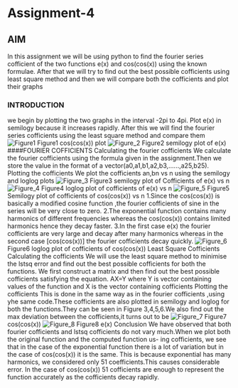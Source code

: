#                                                                  Assignment-4
## AIM
In this assignment we will be using python to find the fourier series cofficient of the two functions e(x) and cos(cos(x)) using the known formulae. After that we will try to find out the best possible cofficients using least square method and then we will compare both the cofficients and plot their graphs
### INTRODUCTION
we begin by plotting the two graphs in the interval -2pi to 4pi.
Plot e(x) in semilogy because it increases rapidly.
After this we will find the fourier series cofficients using the least square method and compare them
![Figure1](https://user-images.githubusercontent.com/81006760/113396951-f3982780-93b9-11eb-9f6f-77d388b8b964.png)
Figure1 cos(cos(x)) plot
![Figure_2](https://user-images.githubusercontent.com/81006760/113397438-ab2d3980-93ba-11eb-8429-07040d320a2c.png)
Figure2 semilogy plot of e(x)
####FOURIER COFFICIENTS
Calculating the fourier cofficients
We calculate the fourier cofficients using the formula given in the assignment.Then we store the value in the format of a vector(a0,a1,b1,a2,b3,......,a25,b25).
Plotting the cofficients
We plot the cofficients an,bn vs n using the semilogy and loglog plots
![Figure_3](https://user-images.githubusercontent.com/81006760/113398001-8b4a4580-93bb-11eb-8c65-742f6f665ba9.png)
Figure3 semilogy plot of Cofficients of e(x) vs n
![Figure_4](https://user-images.githubusercontent.com/81006760/113398007-8d140900-93bb-11eb-891c-26551e431920.png)
Figure4 loglog plot of cofficients of e(x) vs n
![Figure_5](https://user-images.githubusercontent.com/81006760/113398010-8dac9f80-93bb-11eb-88da-e78946726861.png)
Figure5 Semilogy plot of cofficients of cos(cos(x)) vs n
1.Since the cos(cos(x)) is basically a modified cosine function ,the fourier cofficients of sine in the series will be very close to zero.
2.The exponential function contains many harmonics of different frequencies whereas the cos(cos(x)) contains limited harmonics hence they decay faster.
3.In the first case e(x) the fourier cofficients are very large and decay after many harmonics whereas in the second case [cos(cos(x))] the fourier cofficients decay quickly.
![Figure_6](https://user-images.githubusercontent.com/81006760/113398515-5b4f7200-93bc-11eb-942b-12154ac258b8.png)
Figure6 loglog plot of cofficients of cos(cos(x))
Least Square Cofficients
Calculating the cofficients
We will use the least square method to minimise the lstsq error and find out the best possible cofficients for both the functions. We first construct a matrix and then find out the best possible cofficients satisfying the equation.
AX=Y
where Y is vector containing values of the function and X is the vector containing cofficients
Plotting the cofficients 
This is done in the same way as in the fourier cofficients ,using yhe same code.These cofficients are also plotted in semilogy and loglog for both the functions.They can be seen in Figure 3,4,5,6.We also find out the max deviation between the cofficients,it turns out to be
![Figure_7](https://user-images.githubusercontent.com/81006760/113399237-84243700-93bd-11eb-9a64-96d92c881177.png)
Figure7 cos(cos(x))
![Figure_8](https://user-images.githubusercontent.com/81006760/113399253-8ab2ae80-93bd-11eb-8284-c7178bb3a904.png)
Figure8 e(x)
Conclusion
We have observed that both fourier cofficients and lstsq cofficients do not vary much.When we plot both the original function and the computed function us- ing cofficients, we see that in the case of the exponential function there is a lot of variation but in the case of cos(cos(x)) it is the same. This is because exponential has many harmonics, we considered only 51 coefficients.This causes considerable error. In the case of cos(cos(x)) 51 cofficients are enough to represent the function accurately as the cofficients decay rapidly.
